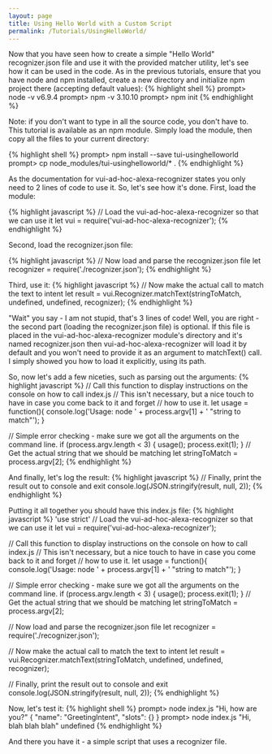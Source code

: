 ```yaml
---
layout: page
title: Using Hello World with a Custom Script 
permalink: /Tutorials/UsingHelloWorld/
---
```


Now that you have seen how to create a simple "Hello World" recognizer.json file and use it with the provided matcher utility, let's see how it can be used in the code.
As in the previous tutorials, ensure that you have node and npm installed, create a new directory and initialize npm project there (accepting default values):
{% highlight shell %}
prompt> node -v
v6.9.4
prompt> npm -v
3.10.10
prompt> npm init
{% endhighlight %}


Note: if you don't want to type in all the source code, you don't have to.  This tutorial is available as an npm module.  Simply load the module, then copy all the files to your current directory:

{% highlight shell %}
prompt> npm install --save tui-usinghelloworld
prompt> cp node_modules/tui-usinghelloworld/* .
{% endhighlight %}

As the documentation for vui-ad-hoc-alexa-recognizer states you only need to 2 lines of code to use it.  So, let's see how it's done.
First, load the module:

{% highlight javascript %}
// Load the vui-ad-hoc-alexa-recognizer so that we can use it
let vui = require('vui-ad-hoc-alexa-recognizer');
{% endhighlight %}

Second, load the recognizer.json file:

{% highlight javascript %}
// Now load and parse the recognizer.json file
let recognizer = require('./recognizer.json');
{% endhighlight %}

Third, use it:
{% highlight javascript %}
// Now make the actual call to match the text to intent 
let result = vui.Recognizer.matchText(stringToMatch, undefined, undefined, recognizer);
{% endhighlight %}

"Wait" you say - I am not stupid, that's 3 lines of code! Well, you are right - the second part (loading the recognizer.json file) is optional.
If this file is placed in the vui-ad-hoc-alexa-recognizer module's directory and it's named recognizer.json then vui-ad-hoc-alexa-recognizer will load it by default
and you won't need to provide it as an argument to matchText() call.
I simply showed you how to load it explicitly, using its path.

So, now let's add a few niceties, such as parsing out the arguments:
{% highlight javascript %}
// Call this function to display instructions on the console on how to call index.js
// This isn't necessary, but a nice touch to have in case you come back to it and forget
// how to use it.
let usage = function(){
  console.log('Usage: node ' + process.argv[1] + ' "string to match"');
}

// Simple error checking - make sure we got all the arguments on the command line.
if (process.argv.length < 3) {
  usage();
  process.exit(1);
}
// Get the actual string that we should be matching
let stringToMatch = process.argv[2];
{% endhighlight %}

And finally, let's log the result:
{% highlight javascript %}
// Finally, print the result out to console and exit
console.log(JSON.stringify(result, null, 2));
{% endhighlight %}

Putting it all together you should have this index.js file:
{% highlight javascript %}
'use strict'
// Load the vui-ad-hoc-alexa-recognizer so that we can use it
let vui = require('vui-ad-hoc-alexa-recognizer');

// Call this function to display instructions on the console on how to call index.js
// This isn't necessary, but a nice touch to have in case you come back to it and forget
// how to use it.
let usage = function(){
  console.log('Usage: node ' + process.argv[1] + ' "string to match"');
}

// Simple error checking - make sure we got all the arguments on the command line.
if (process.argv.length < 3) {
  usage();
  process.exit(1);
}
// Get the actual string that we should be matching
let stringToMatch = process.argv[2];

// Now load and parse the recognizer.json file
let recognizer = require('./recognizer.json');


// Now make the actual call to match the text to intent 
let result = vui.Recognizer.matchText(stringToMatch, undefined, undefined, recognizer);

// Finally, print the result out to console and exit
console.log(JSON.stringify(result, null, 2));
{% endhighlight %}

Now, let's test it:
{% highlight shell %}
prompt> node index.js "Hi, how are you?"
{
  "name": "GreetingIntent",
  "slots": {}
}
prompt> node index.js "Hi, blah blah blah"
undefined
{% endhighlight %}

And there you have it - a simple script that uses a recognizer file.


